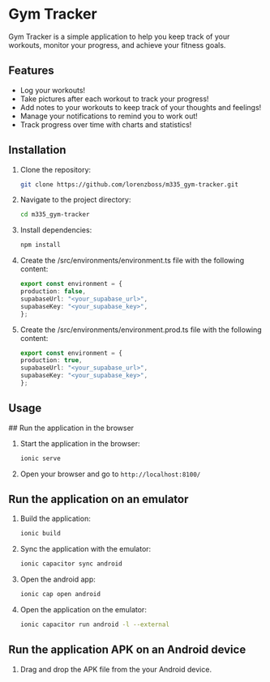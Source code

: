 # Gym Tracker

Gym Tracker is a simple application to help you keep track of your workouts, monitor your progress, and achieve your fitness goals.

## Features

- Log your workouts!
- Take pictures after each workout to track your progress!
- Add notes to your workouts to keep track of your thoughts and feelings!
- Manage your notifications to remind you to work out!
- Track progress over time with charts and statistics!

## Installation

1. Clone the repository:
    ```bash
    git clone https://github.com/lorenzboss/m335_gym-tracker.git
    ```
2. Navigate to the project directory:
    ```bash
    cd m335_gym-tracker
    ```
3. Install dependencies:
    ```bash
    npm install
    ```
4. Create the /src/environments/environment.ts file with the following content:
    ```typescript
    export const environment = {
    production: false,
    supabaseUrl: "<your_supabase_url>",
    supabaseKey: "<your_supabase_key>",
    };
    ```
5. Create the /src/environments/environment.prod.ts file with the following content:
    ```typescript
    export const environment = {
    production: true,
    supabaseUrl: "<your_supabase_url>",
    supabaseKey: "<your_supabase_key>",
    };
    ```
   

## Usage

## Run the application in the browser
1. Start the application in the browser:
    ```bash
    ionic serve
    ```
2. Open your browser and go to `http://localhost:8100/`

## Run the application on an emulator 

1. Build the application:
    ```bash
    ionic build
    ```

2. Sync the application with the emulator:
    ```bash
    ionic capacitor sync android
    ```

3. Open the android app:
    ```bash
    ionic cap open android
    ```

4. Open the application on the emulator:
    ```bash
    ionic capacitor run android -l --external
    ```

## Run the application APK on an Android device
1. Drag and drop the APK file from the your Android device.
